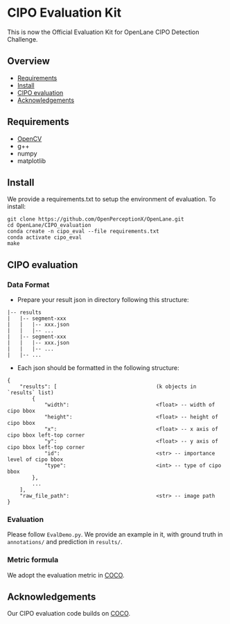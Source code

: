 # CIPO Evaluation Kit

This is now the Official Evaluation Kit for OpenLane CIPO Detection Challenge.

## Overview
- [Requirements](#a-name"requirement"a-requirements)
- [Install](#a-name"install"a-install)
- [CIPO evaluation](#a-name"cipoeval"a-cipo-evaluation)
- [Acknowledgements](#a-name"ack"a-acknowledgements)

##  <a name="requirement"></a> Requirements
- [OpenCV](https://github.com/opencv/opencv)
- g++
- numpy
- matplotlib

##  <a name="install"></a> Install
We provide a requirements.txt to setup the environment of evaluation. To install:
<!-- -For Python, run "make" under CIPO_evaluation -->
```
git clone https://github.com/OpenPerceptionX/OpenLane.git
cd OpenLane/CIPO_evaluation
conda create -n cipo_eval --file requirements.txt
conda activate cipo_eval
make
```

##  <a name="cipo_eval"></a> CIPO evaluation

### Data Format
- Prepare your result json in directory following this structure:
```
|-- results
|   |-- segment-xxx
|   |   |-- xxx.json
|   |   |-- ...
|   |-- segment-xxx
|   |   |-- xxx.json
|   |   |-- ...
|   |-- ...
```
- Each json should be formatted in the following structure:
```
{
    "results": [                                (k objects in `results` list)
        {
            "width":                            <float> -- width of cipo bbox
            "height":                           <float> -- height of cipo bbox
            "x":                                <float> -- x axis of cipo bbox left-top corner
            "y":                                <float> -- y axis of cipo bbox left-top corner
            "id":                               <str> -- importance level of cipo bbox
            "type":                             <int> -- type of cipo bbox
        },
        ...                                
    ],
    "raw_file_path":                            <str> -- image path
}
```


### Evaluation
Please follow `EvalDemo.py`. We provide an example in it, with ground truth in `annotations/` and prediction in `results/`.

### Metric formula
We adopt the evaluation metric in [COCO](https://github.com/cocodataset/cocoapi).


##  <a name="ack"></a> Acknowledgements
Our CIPO evaluation code builds on [COCO](https://github.com/cocodataset/cocoapi).
